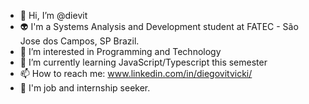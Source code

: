 - 👋 Hi, I’m @dievit
- 👽 I'm a Systems Analysis and Development student at FATEC - São Jose dos Campos, SP Brazil.
- 👀 I’m interested in Programming and Technology
- 🌱 I’m currently learning JavaScript/Typescript this semester
- 📫 How to reach me: www.linkedin.com/in/diegovitvicki/
- 🔎 I'm job and internship seeker.

<!---
dievit/dievit is a ✨ special ✨ repository because its `README.md` (this file) appears on your GitHub profile.
You can click the Preview link to take a look at your changes.
--->

